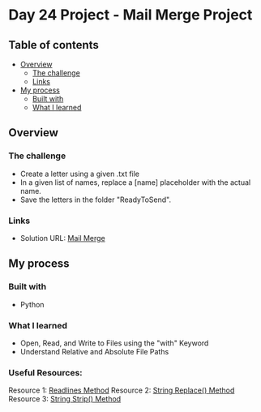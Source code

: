 # Day 24 Project - Mail Merge Project

## Table of contents

- [Overview](#overview)
  - [The challenge](#the-challenge)
  - [Links](#links)
- [My process](#my-process)
  - [Built with](#built-with)
  - [What I learned](#what-i-learned)

## Overview

### The challenge

- Create a letter using a given .txt file
- In a given list of names, replace a [name] placeholder with the actual name.
- Save the letters in the folder "ReadyToSend".

### Links

- Solution URL: [Mail Merge](https://github.com/Mikerniker/100_Days_of_Python/tree/main/Day24)

## My process

### Built with

- Python

### What I learned
- Open, Read, and Write to Files using the "with" Keyword
- Understand Relative and Absolute File Paths

### Useful Resources:
Resource 1: [Readlines Method](https://www.w3schools.com/python/ref_file_readlines.asp)
Resource 2: [String Replace() Method](https://www.w3schools.com/python/ref_string_replace.asp)
Resource 3: [String Strip() Method](https://www.w3schools.com/python/ref_string_strip.asp)
